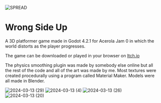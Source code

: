 
![SPREAD](https://github.com/Noobot9k/Aberation3DPlatformer/assets/32988106/62eafba8-1082-4b14-972d-f8552b9d220c)
# Wrong Side Up
 A 3D platformer game made in Godot 4.2.1 for Acerola Jam 0 in which the world distorts as the player progresses.

The game can be downloaded or played in your browser on [Itch.io](https://pc-hris.itch.io/wrong-side-up)

The physics smoothing plugin was made by somebody else online but all the rest of the code and all of the art was made by me.
Most textures were created procedurally using a program called Material Maker.
Models were all made in Blender.

![2024-03-13 (29)](https://github.com/Noobot9k/Aberation3DPlatformer/assets/32988106/cf39b38a-9d2a-4867-a27c-ca85228cc879)
![2024-03-13 (4)](https://github.com/Noobot9k/Aberation3DPlatformer/assets/32988106/c90e0d51-fe1f-47f8-993a-5ee874eca343)
![2024-03-13 (26)](https://github.com/Noobot9k/Aberation3DPlatformer/assets/32988106/4c36c7ab-90d0-43ce-bf48-9692c3ed5b42)
![2024-03-13 (20)](https://github.com/Noobot9k/Aberation3DPlatformer/assets/32988106/bec2298e-0fed-41bb-b8ac-5156a617f497)
